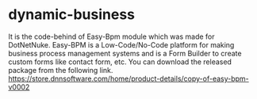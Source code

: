 # dynamic-business
It is the code-behind of Easy-Bpm module which was made for DotNetNuke.
Easy-BPM is a Low-Code/No-Code platform for making business process management systems and 
is a Form Builder to create custom forms like contact form, etc.
You can download the released package from the following link. 
https://store.dnnsoftware.com/home/product-details/copy-of-easy-bpm-v0002
